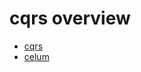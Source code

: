 # cqrs overview

  - [cqrs](https://martinfowler.com/bliki/CQRS.html )
  - [celum](https://www.celum.com/en/graph-driven-and-reactive-architecture )